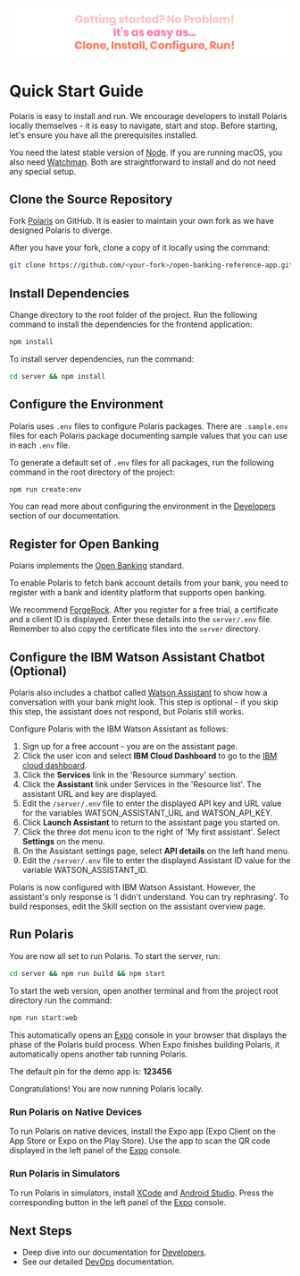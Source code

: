 ![quick-start-quote]

# Quick Start Guide

Polaris is easy to install and run. We encourage developers to install Polaris locally themselves - it is easy to navigate, start and stop. Before starting, let's ensure you have all the prerequisites installed.

You need the latest stable version of [Node]. If you are running macOS, you also need [Watchman]. Both are straightforward to install and do not need any special setup.

## Clone the Source Repository

Fork [Polaris] on GitHub. It is easier to maintain your own fork as we have designed Polaris to diverge.

After you have your fork, clone a copy of it locally using the command:

```sh
git clone https://github.com/<your-fork>/open-banking-reference-app.git
```

## Install Dependencies

Change directory to the root folder of the project. Run the following command to install the dependencies for the frontend application:

```sh
npm install
```

To install server dependencies, run the command:

```sh
cd server && npm install
```

## Configure the Environment

Polaris uses `.env` files to configure Polaris packages. There are `.sample.env` files for each Polaris package documenting sample values that you can use in each `.env` file.

To generate a default set of `.env` files for all packages, run the following command in the root directory of the project:

```sh
npm run create:env
```

You can read more about configuring the environment in the [Developers] section of our documentation.

## Register for Open Banking

Polaris implements the [Open Banking][openbanking] standard.

To enable Polaris to fetch bank account details from your bank, you need to register with a bank and identity platform that supports open banking.

We recommend [ForgeRock]. After you register for a free trial, a certificate and a client ID is displayed. Enter these details into the `server/.env` file. Remember to also copy the certificate files into the `server` directory.

## Configure the IBM Watson Assistant Chatbot (Optional)

Polaris also includes a chatbot called [Watson Assistant][watson] to show how a conversation with your bank might look. This step is optional - if you skip this step, the assistant does not respond, but Polaris still works.

Configure Polaris with the IBM Watson Assistant as follows:
1. Sign up for a free account - you are on the assistant page. 
1. Click the user icon and select **IBM Cloud Dashboard** to go to the [IBM cloud dashboard][ibmdashboard].
1. Click the **Services** link in the 'Resource summary' section.
1. Click the **Assistant** link under Services in the 'Resource list'. The assistant URL and key are displayed.
1. Edit the `/server/.env` file to enter the displayed API key and URL value for the variables WATSON_ASSISTANT_URL and WATSON_API_KEY.
1. Click **Launch Assistant**  to return to the assistant page you started on.
1. Click the three dot menu icon to the right of 'My first assistant'. Select **Settings** on the menu. 
1. On the Assistant settings page, select **API details** on the left hand menu.
1. Edit the `/server/.env` file to enter the displayed Assistant ID value for the variable WATSON_ASSISTANT_ID.

Polaris is now configured with IBM Watson Assistant. However, the assistant's only response is 'I didn't understand. You can try rephrasing'. To build responses, edit the Skill section on the assistant overview page.

## Run Polaris

You are now all set to run Polaris. To start the server, run:

```sh
cd server && npm run build && npm start
```

To start the web version, open another terminal and from the project root directory run the command:

```sh
npm run start:web
```

This automatically opens an [Expo] console in your browser that displays the phase of the Polaris build process. When Expo finishes building Polaris, it automatically opens another tab running Polaris.

The default pin for the demo app is: **123456**

Congratulations! You are now running Polaris locally.

### Run Polaris on Native Devices

To run Polaris on native devices, install the Expo app (Expo Client on the App Store or Expo on the Play Store). Use the app to scan the QR code displayed in the left panel of the [Expo] console.

### Run Polaris in Simulators

To run Polaris in simulators, install [XCode] and [Android Studio][androidstudio]. Press the corresponding button in the left panel of the [Expo] console.

## Next Steps

- Deep dive into our documentation for [Developers].
- See our detailed [DevOps] documentation.

<!-- External Links -->

[expo]: https://expo.io/
[watchman]: https://facebook.github.io/watchman/docs/install
[polaris]: https://github.com/nearform/open-banking-reference-app
[node]: https://nodejs.org/en/
[forgerock]: https://www.forgerock.com/
[openbanking]: https://www.openbanking.org.uk/
[watson]: https://www.ibm.com/cloud/watson-assistant/
[ibmdashboard]: https://cloud.ibm.com/
[xcode]: https://docs.expo.io/versions/v33.0.0/introduction/installation/#ios-simulator
[androidstudio]: https://docs.expo.io/versions/v33.0.0/introduction/installation/#android-emulator

<!-- Internal Links -->

[devops]: devops/
[developers]: developers/

<!-- Images -->

[quick-start-quote]: ../img/quick-start-quote.svg

